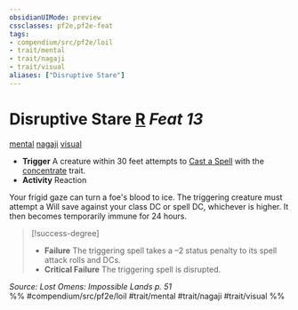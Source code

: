 ```yaml
---
obsidianUIMode: preview
cssclasses: pf2e,pf2e-feat
tags:
- compendium/src/pf2e/loil
- trait/mental
- trait/nagaji
- trait/visual
aliases: ["Disruptive Stare"]
---
```

# Disruptive Stare  [R](rules/core-rulebook/chapter-9-playing-the-game.md#Actions "Reaction") *Feat 13*  
[mental](rules/traits/mental.md "Mental Effect Trait")  [nagaji](rules/traits/nagaji-loil.md "Nagaji Ancestry & Heritage Trait")  [visual](rules/traits/visual.md "Visual Effect Trait")  

- **Trigger** A creature within 30 feet attempts to [Cast a Spell](rules/actions/cast-a-spell.md) with the [concentrate](rules/traits/concentrate.md "Concentrate Action & Ability Trait") trait.
- **Activity** Reaction

Your frigid gaze can turn a foe's blood to ice. The triggering creature must attempt a Will save against your class DC or spell DC, whichever is higher. It then becomes temporarily immune for 24 hours.

> [!success-degree] 
> - **Failure** The triggering spell takes a –2 status penalty to its spell attack rolls and DCs.
> - **Critical Failure** The triggering spell is disrupted.

*Source: Lost Omens: Impossible Lands p. 51*  
%% #compendium/src/pf2e/loil #trait/mental #trait/nagaji #trait/visual %%